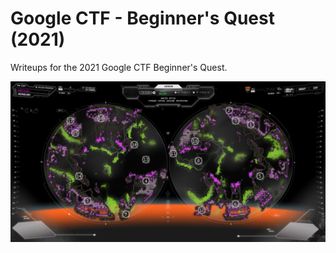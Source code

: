# Google CTF - Beginner's Quest (2021)

Writeups for the 2021 Google CTF Beginner's Quest.

![](images/ctf.png)
